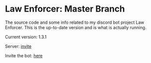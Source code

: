 # Law Enforcer: Master Branch
The source code and some info related to my discord bot project Law Enforcer. This is the up-to-date version and is what is actually running.

Current version: 1.3.1

Server: [invite](https://discord.gg/PVTBgK6)

Invite the bot: [here](https://discordapp.com/api/oauth2/authorize?client_id=696124534679535728&permissions=268561591&scope=bot)
